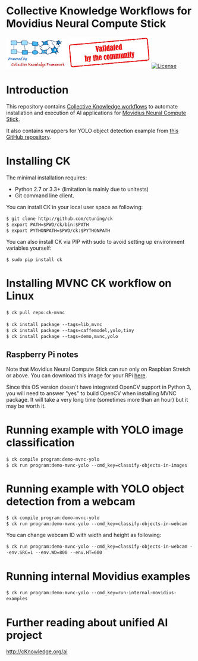 # Collective Knowledge Workflows for Movidius Neural Compute Stick

[![logo](https://github.com/ctuning/ck-guide-images/blob/master/logo-powered-by-ck.png)](http://cKnowledge.org)
[![logo](https://github.com/ctuning/ck-guide-images/blob/master/logo-validated-by-the-community-simple.png)](http://cTuning.org)
[![License](https://img.shields.io/badge/License-BSD%203--Clause-blue.svg)](https://opensource.org/licenses/BSD-3-Clause)

# Introduction
This repository contains [Collective Knowledge workflows](http://cKnowledge.org/ai) 
to automate installation and execution of AI applications 
for [Movidius Neural Compute Stick](https://developer.movidius.com/start).

It also contains wrappers for YOLO object detection example 
from [this GitHub repository](https://github.com/gudovskiy/yoloNCS).

# Installing CK

The minimal installation requires:

* Python 2.7 or 3.3+ (limitation is mainly due to unitests)
* Git command line client.

You can install CK in your local user space as following:

```
$ git clone http://github.com/ctuning/ck
$ export PATH=$PWD/ck/bin:$PATH
$ export PYTHONPATH=$PWD/ck:$PYTHONPATH
```

You can also install CK via PIP with sudo to avoid setting up environment variables yourself:

```
$ sudo pip install ck
```

# Installing MVNC CK workflow on Linux

```
$ ck pull repo:ck-mvnc

$ ck install package --tags=lib,mvnc
$ ck install package --tags=caffemodel,yolo,tiny
$ ck install package --tags=demo,mvnc,yolo
```

##  Raspberry Pi notes

Note that Movidius Neural Compute Stick can run only on Raspbian Stretch or above. 
You can download this image for your RPi [here](https://www.raspberrypi.org/downloads/raspbian).

Since this OS version doesn't have integrated OpenCV support in Python 3, you will need
to answer "yes" to build OpenCV when installing MVNC package. It will take a very long
time (sometimes more than an hour) but it may be worth it.

# Running example with YOLO image classification
```
$ ck compile program:demo-mvnc-yolo
$ ck run program:demo-mvnc-yolo --cmd_key=classify-objects-in-images
```

# Running example with YOLO object detection from a webcam
```
$ ck compile program:demo-mvnc-yolo
$ ck run program:demo-mvnc-yolo --cmd_key=classify-objects-in-webcam
```

You can change webcam ID with width and height as following:
```
$ ck run program:demo-mvnc-yolo --cmd_key=classify-objects-in-webcam --env.SRC=1 --env.WD=800 --env.HT=600
```

# Running internal Movidius examples
```
$ ck run program:demo-mvnc-yolo --cmd_key=run-internal-movidius-examples
```

# Further reading about unified AI project

http://cKnowledge.org/ai
